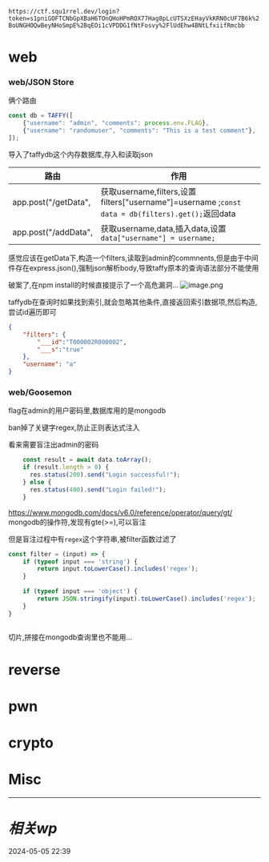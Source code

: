 `https://ctf.squ1rrel.dev/login?token=s1pniGOFTCNbGpXBaH6TOnQHoHPmROX77Hag8pLcUTSXzEHayVkKRN0cUF7B6k%2BoUNGHOQwBeyNHoSmpE%2BqEOi1cVPDDG1fNtFosvy%2FlUdEhw4BNtLfxiifRmcbb`
# web
### web/JSON Store

俩个路由
```js
const db = TAFFY([
    {"username": "admin", "comments": process.env.FLAG},
    {"username": "randomuser", "comments": "This is a test comment"},
]);
```
导入了taffydb这个内存数据库,存入和读取json

| 路由 | 作用 |
| ---- | ---- |
| app.post("/getData", | 获取username,filters,设置 filters["username"]=username ;`const data = db(filters).get();`返回data |
| app.post("/addData",  | 获取username,data,插入data,设置`data["username"] = username;`<br> |
感觉应该在getData下,构造一个filters,读取到admin的commnents,但是由于中间件存在express.json(),强制json解析body,导致taffy原本的查询语法部分不能使用


破案了,在npm install的时候直接提示了一个高危漏洞...
![image.png](https://gitee.com/leiye87/typora_picture/raw/master/20240505224755.png)

taffydb在查询时如果找到索引,就会忽略其他条件,直接返回索引数据项,然后构造,尝试id遍历即可

```json
{
    "filters": {
        "___id":"T000002R000002",
        "___s":"true"
    },
    "username": "a"
}
```

### web/Goosemon
flag在admin的用户密码里,数据库用的是mongodb

ban掉了关键字regex,防止正则表达式注入

看来需要盲注出admin的密码
```js
    const result = await data.toArray();
    if (result.length > 0) {
      res.status(200).send("Login successful!");
    } else {
      res.status(400).send("Login failed!");
    }
```
https://www.mongodb.com/docs/v6.0/reference/operator/query/gt/
mongodb的操作符,发现有gte(>=),可以盲注

但是盲注过程中有`regex`这个字符串,被filter函数过滤了
```js
const filter = (input) => {
    if (typeof input === 'string') {
        return input.toLowerCase().includes('regex');
    }
  
    if (typeof input === 'object') {
        return JSON.stringify(input).toLowerCase().includes('regex');
    }
}
```


```python

```

切片,拼接在mongodb查询里也不能用...

# reverse

# pwn

# crypto

# Misc


---
# *相关wp*




2024-05-05   22:39